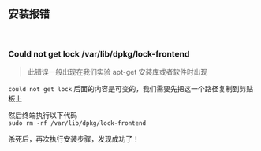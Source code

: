 ## 安装报错

<br>

### Could not get lock /var/lib/dpkg/lock-frontend

> 此错误一般出现在我们实验 apt-get 安装库或者软件时出现

`could not get lock` 后面的内容是可变的，我们需要先把这一个路径复制到剪贴板上

然后终端执行以下代码  
`sudo rm -rf /var/lib/dpkg/lock-frontend`

杀死后，再次执行安装步骤，发现成功了！

<br>
